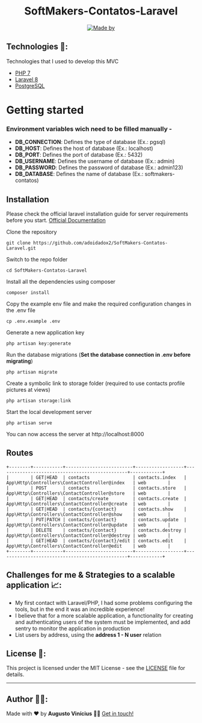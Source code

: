 <h1 align="center">
  SoftMakers-Contatos-Laravel
</h1>

<p align="center">

  <a href="https://www.linkedin.com/in/augusto-vin%C3%ADcius-vasconcelos-tabosa-71aa991a5/" target="_blank" rel="noopener noreferrer">
    <img alt="Made by" src="https://img.shields.io/badge/made%20by-adoidadox2-%23FF9000">
  </a>
</p>

## Technologies :rocket::

Technologies that I used to develop this MVC 

- [PHP 7](https://www.php.net/)
- [Laravel 8](https://laravel.com/docs/8.x/releases)
- [PostgreSQL](https://www.postgresql.org/)

# Getting started

### Environment variables wich need to be filled manually -
- **DB_CONNECTION**: Defines the type of database (Ex.: pgsql)
- **DB_HOST**: Defines the host of database (Ex.: localhost)
- **DB_PORT**: Defines the port of database (Ex.: 5432)
- **DB_USERNAME**: Defines the username of database (Ex.: admin)
- **DB_PASSWORD**: Defines the password of database (Ex.: admin123)
- **DB_DATABASE**: Defines the name of database (Ex.: softmakers-contatos)

## Installation

Please check the official laravel installation guide for server requirements before you start. [Official Documentation](https://laravel.com/docs/8.x/installation)


Clone the repository

    git clone https://github.com/adoidadox2/SoftMakers-Contatos-Laravel.git
    
Switch to the repo folder

    cd SoftMakers-Contatos-Laravel
    
Install all the dependencies using composer

    composer install

Copy the example env file and make the required configuration changes in the .env file

    cp .env.example .env

Generate a new application key

    php artisan key:generate
     
Run the database migrations (**Set the database connection in .env before migrating**)

    php artisan migrate

Create a symbolic link to storage folder  (required to use contacts profile pictures at views)

	php artisan storage:link

Start the local development server

    php artisan serve

You can now access the server at http://localhost:8000

## Routes

	+--------+-----------+-------------------------+------------------+------------------------------------------------+------------+
	|        | GET|HEAD  | contacts                | contacts.index   | App\Http\Controllers\ContactController@index   | web        |
	|        | POST      | contacts                | contacts.store   | App\Http\Controllers\ContactController@store   | web        |
	|        | GET|HEAD  | contacts/create         | contacts.create  | App\Http\Controllers\ContactController@create  | web        |
	|        | GET|HEAD  | contacts/{contact}      | contacts.show    | App\Http\Controllers\ContactController@show    | web        |
	|        | PUT|PATCH | contacts/{contact}      | contacts.update  | App\Http\Controllers\ContactController@update  | web        |
	|        | DELETE    | contacts/{contact}      | contacts.destroy | App\Http\Controllers\ContactController@destroy | web        |
	|        | GET|HEAD  | contacts/{contact}/edit | contacts.edit    | App\Http\Controllers\ContactController@edit    | web        |
	+--------+-----------+-------------------------+------------------+------------------------------------------------+------------+

## Challenges for me & Strategies to a scalable application   :chart_with_upwards_trend::

 - My first contact with Laravel/PHP, I had some problems configuring the tools, but in the end it was an incredible experience!
 - I believe that for a more scalable application, a functionality for creating and authenticating users of the system must be implemented, and add sentry to monitor the application in production
 - List users by address, using the **address 1 - N user** relation


## License :memo::

This project is licensed under the MIT License - see the [LICENSE](LICENSE) file for details.

---

## Author :man_technologist::

Made with :heart: by **Augusto Vinícius** 👋🏻 [Get in touch!](https://github.com/adoidadox2)
